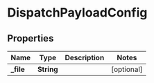

# DispatchPayloadConfig


## Properties

| Name | Type | Description | Notes |
|------------ | ------------- | ------------- | -------------|
|**_file** | **String** |  |  [optional] |



